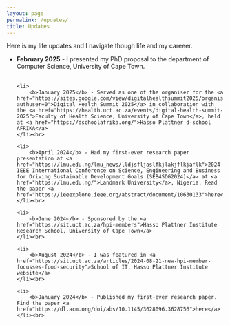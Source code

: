 ```yaml
---
layout: page
permalink: /updates/
title: Updates
---
```


Here is my life updates and I navigate though life and my careeer. 


<ul>
	<li>
		<b>February 2025</b> - I presented my PhD proposal to the department of Computer Science, University of Cape Town.
	</li><br>
	
	<li>
		<b>January 2025</b> - Served as one of the organiser for the <a href="https://sites.google.com/view/digitalhealthsummit2025/organisers?authuser=0">Digital Health Summit 2025</a> in collaboration with the <a href="https://health.uct.ac.za/events/digital-health-summit-2025">Faculty of Health Science, University of Cape Town</a>, held at <a href="https://dschoolafrika.org/">Hasso Plattner d-school AFRIKA</a>
	</li><br>
	
	<li>
		<b>April 2024</b> - Had my first-ever research paper presentation at <a href="https://lmu.edu.ng/lmu_news/lldjsfljaslfkjlakjflkjaflk">2024 IEEE International Conference on Science, Engineering and Business for Driving Sustainable Development Goals (SEB4SDG2024)</a> at <a href="https://lmu.edu.ng/">Landmark University</a>, Nigeria. Read the paper <a href="https://ieeexplore.ieee.org/abstract/document/10630133">here</a>
	</li><br>
	
	<li>
		<b>June 2024</b> - Sponsored by the <a href="https://sit.uct.ac.za/hpi-members">Hasso Plattner Institute Research School, University of Cape Town</a>
	</li><br>
	
	<li>
		<b>August 2024</b> - I was featured in <a href="https://sit.uct.ac.za/articles/2024-08-21-new-hpi-member-focusses-food-security">School of IT, Hasso Plattner Institute website</a>
	</li><br>
	
	<li>
		<b>January 2024</b> - Published my first-ever research paper. Find the paper <a href="https://dl.acm.org/doi/abs/10.1145/3628096.3628756">here</a>
	</li><br>
</ul>